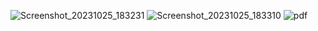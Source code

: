 ![Screenshot_20231025_183231](https://github.com/vrundpadariya/vrund_Invoice_genertater/assets/133338321/5ccd2876-8aa5-4aa8-bd78-564ed249b9a4)
![Screenshot_20231025_183310](https://github.com/vrundpadariya/vrund_Invoice_genertater/assets/133338321/901c6f6c-d45f-489e-8777-bd8733d3abff)
![pdf](https://github.com/vrundpadariya/vrund_Invoice_genertater/assets/133338321/cdc402fc-1e29-4468-b138-2d69cd0c84a6)
